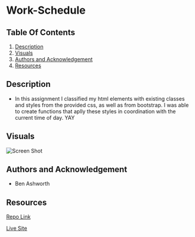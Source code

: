 # Work-Schedule



## Table Of Contents
1. [Description](#description)
2. [Visuals](#visuals)
3. [Authors and Acknowledgement](#authors-and-acknowledgement)
4. [Resources](#resources)

## Description 
- In this assignment I classified my html elements with existing classes and styles from the provided css, as well as from bootstrap. I was able to create functions that aplly these styles in coordination with the current time of day. YAY


## Visuals
![Screen Shot]()

## Authors and Acknowledgement
- Ben Ashworth

## Resources
[Repo Link]() 

[Live Site]()
 
